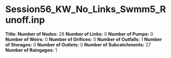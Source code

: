 # Session56_KW_No_Links_Swmm5_Runoff.inp
**Title:** 
**Number of Nodes:** 28
**Number of Links:** 0
**Number of Pumps:** 0
**Number of Weirs:** 0
**Number of Orifices:** 0
**Number of Outfalls:** 1
**Number of Storages:** 0
**Number of Outlets:** 0
**Number of Subcatchments:** 27
**Number of Raingages:** 1
